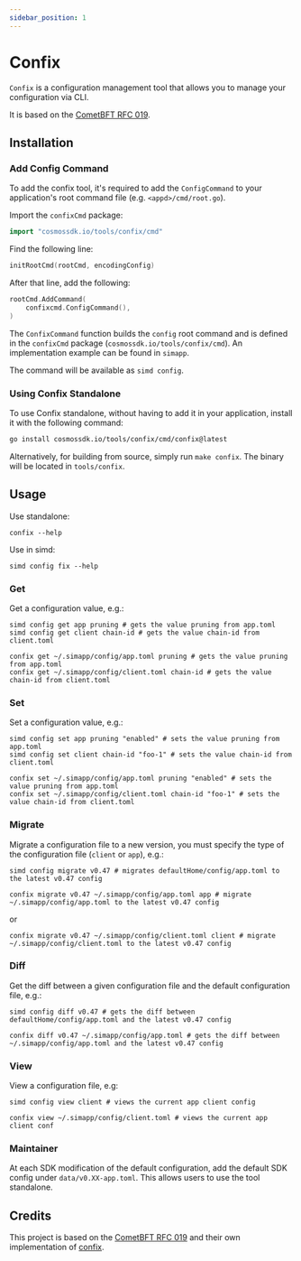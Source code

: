 ```yaml
---
sidebar_position: 1
---
```


# Confix

`Confix` is a configuration management tool that allows you to manage your configuration via CLI.

It is based on the [CometBFT RFC 019](https://github.com/cometbft/cometbft/blob/5013bc3f4a6d64dcc2bf02ccc002ebc9881c62e4/docs/rfc/rfc-019-config-version.md).

## Installation

### Add Config Command

To add the confix tool, it's required to add the `ConfigCommand` to your application's root command file (e.g. `<appd>/cmd/root.go`).

Import the `confixCmd` package:

```go
import "cosmossdk.io/tools/confix/cmd"
```

Find the following line:

```go
initRootCmd(rootCmd, encodingConfig)
```

After that line, add the following:

```go
rootCmd.AddCommand(
    confixcmd.ConfigCommand(),
)
```

The `ConfixCommand` function builds the `config` root command and is defined in the `confixCmd` package (`cosmossdk.io/tools/confix/cmd`).
An implementation example can be found in `simapp`.

The command will be available as `simd config`.

### Using Confix Standalone

To use Confix standalone, without having to add it in your application, install it with the following command:

```bash
go install cosmossdk.io/tools/confix/cmd/confix@latest
```

Alternatively, for building from source, simply run `make confix`. The binary will be located in `tools/confix`.

## Usage

Use standalone:

```shell
confix --help
```

Use in simd:

```shell
simd config fix --help
```

### Get

Get a configuration value, e.g.:

```shell
simd config get app pruning # gets the value pruning from app.toml
simd config get client chain-id # gets the value chain-id from client.toml
```

```shell
confix get ~/.simapp/config/app.toml pruning # gets the value pruning from app.toml
confix get ~/.simapp/config/client.toml chain-id # gets the value chain-id from client.toml
```

### Set

Set a configuration value, e.g.:

```shell
simd config set app pruning "enabled" # sets the value pruning from app.toml
simd config set client chain-id "foo-1" # sets the value chain-id from client.toml
```

```shell
confix set ~/.simapp/config/app.toml pruning "enabled" # sets the value pruning from app.toml
confix set ~/.simapp/config/client.toml chain-id "foo-1" # sets the value chain-id from client.toml
```

### Migrate

Migrate a configuration file to a new version, you must specify the type of the configuration file (`client` or `app`), e.g.:

```shell
simd config migrate v0.47 # migrates defaultHome/config/app.toml to the latest v0.47 config
```

```shell
confix migrate v0.47 ~/.simapp/config/app.toml app # migrate ~/.simapp/config/app.toml to the latest v0.47 config
```

or

```shell
confix migrate v0.47 ~/.simapp/config/client.toml client # migrate ~/.simapp/config/client.toml to the latest v0.47 config
```

### Diff

Get the diff between a given configuration file and the default configuration file, e.g.:

```shell
simd config diff v0.47 # gets the diff between defaultHome/config/app.toml and the latest v0.47 config
```

```shell
confix diff v0.47 ~/.simapp/config/app.toml # gets the diff between ~/.simapp/config/app.toml and the latest v0.47 config
```

### View

View a configuration file, e.g:

```shell
simd config view client # views the current app client config
```

```shell
confix view ~/.simapp/config/client.toml # views the current app client conf
```

### Maintainer

At each SDK modification of the default configuration, add the default SDK config under `data/v0.XX-app.toml`.
This allows users to use the tool standalone.

## Credits

This project is based on the [CometBFT RFC 019](https://github.com/cometbft/cometbft/blob/5013bc3f4a6d64dcc2bf02ccc002ebc9881c62e4/docs/rfc/rfc-019-config-version.md) and their own implementation of [confix](https://github.com/cometbft/cometbft/blob/v0.36.x/scripts/confix/confix.go).
